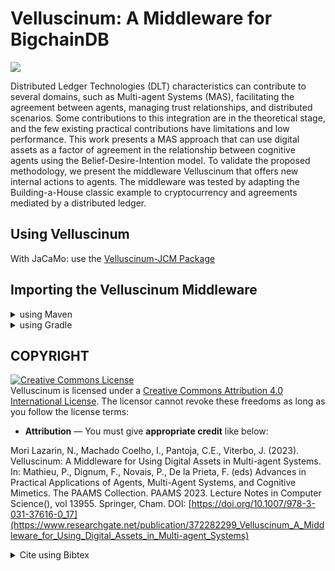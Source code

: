 # Velluscinum: A Middleware for BigchainDB

[![](https://jitpack.io/v/chon-group/velluscinum.svg)](https://jitpack.io/#chon-group/velluscinum)


Distributed Ledger Technologies (DLT) characteristics can contribute to several domains, such as Multi-agent Systems (MAS), facilitating the agreement between agents, managing trust relationships, and distributed scenarios. Some contributions to this integration are in the theoretical stage, and the few existing practical contributions have limitations and low performance. This work presents a MAS approach that can use digital assets as a factor of agreement in the relationship between cognitive agents using the Belief-Desire-Intention model. To validate the proposed methodology, we present the middleware Velluscinum that offers new internal actions to agents. The middleware was tested by adapting the Building-a-House classic example to cryptocurrency and agreements mediated by a distributed ledger.

## Using Velluscinum
 With JaCaMo: use the [Velluscinum-JCM Package](https://github.com/chon-group/velluscinum-jcm)


## Importing the Velluscinum Middleware

<details>
<summary> using Maven </summary>

Step 1. Add the JitPack repository to your build file 
```
<repositories>
    <repository>
        <id>jitpack.io</id>
        <url>https://jitpack.io</url>
    </repository>
</repositories>

```

Step 2. Add the dependency
```
<dependency>
    <groupId>com.github.chon-group</groupId>
    <artifactId>velluscinum</artifactId>
    <version>1.0</version>
</dependency>
```
</details>

<details>
<summary> using Gradle </summary>
 
Step 1. Add the JitPack repository in your root build.gradle at the end of repositories:
```
dependencyResolutionManagement {
    repositoriesMode.set(RepositoriesMode.FAIL_ON_PROJECT_REPOS)
    repositories {
        mavenCentral()
        maven { url 'https://jitpack.io' }
    }
}
```
Step 2. Add the dependency
```
dependencies {
        implementation 'com.github.chon-group:velluscinum:1.0'
}
```
 
</details>


## COPYRIGHT
<a rel="license" href="http://creativecommons.org/licenses/by/4.0/"><img alt="Creative Commons License" style="border-width:0" src="https://i.creativecommons.org/l/by/4.0/88x31.png" /></a><br />Velluscinum is licensed under a <a rel="license" href="http://creativecommons.org/licenses/by/4.0/">Creative Commons Attribution 4.0 International License</a>. The licensor cannot revoke these freedoms as long as you follow the license terms:

* __Attribution__ — You must give __appropriate credit__ like below:

Mori Lazarin, N., Machado Coelho, I., Pantoja, C.E., Viterbo, J. (2023). Velluscinum: A Middleware for Using Digital Assets in Multi-agent Systems. In: Mathieu, P., Dignum, F., Novais, P., De la Prieta, F. (eds) Advances in Practical Applications of Agents, Multi-Agent Systems, and Cognitive Mimetics. The PAAMS Collection. PAAMS 2023. Lecture Notes in Computer Science(), vol 13955. Springer, Cham. DOI: [https://doi.org/10.1007/978-3-031-37616-0_17](https://www.researchgate.net/publication/372282299_Velluscinum_A_Middleware_for_Using_Digital_Assets_in_Multi-agent_Systems)


<details>
<summary> Cite using Bibtex </summary>

```
@InProceedings{velluscinum,
author="Mori Lazarin, Nilson
and Machado Coelho, Igor
and Pantoja, Carlos Eduardo
and Viterbo, Jos{\'e}",
editor="Mathieu, Philippe
and Dignum, Frank
and Novais, Paulo
and De la Prieta, Fernando",
title="{Velluscinum: A Middleware for Using Digital Assets in Multi-agent Systems}",
doi="10.1007/978-3-031-37616-0_17",
booktitle="Advances in Practical Applications of Agents, Multi-Agent Systems, and Cognitive Mimetics. The PAAMS Collection",
year="2023",
publisher="Springer Nature Switzerland",
address="Cham",
pages="200--212",
isbn="978-3-031-37616-0"
}
```
</details>
